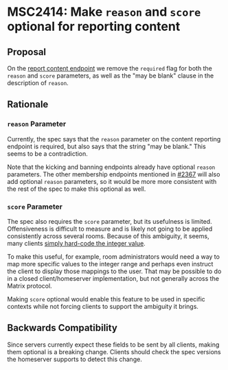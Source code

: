 # MSC2414: Make `reason` and `score` optional for reporting content

## Proposal

On the [report content endpoint](https://matrix.org/docs/spec/client_server/r0.6.1#post-matrix-client-r0-rooms-roomid-report-eventid)
we remove the `required` flag for both the `reason` and `score` parameters, as
well as the "may be blank" clause in the description of `reason`.

## Rationale

### `reason` Parameter

Currently, the spec says that the `reason` parameter on the content reporting
endpoint is required, but also says that the string "may be blank." This
seems to be a contradiction.

Note that the kicking and banning endpoints already have optional `reason`
parameters. The other membership endpoints mentioned in
[#2367][membership-endpoints] will also add optional `reason` parameters,
so it would be more more consistent with the rest of the spec to make this
optional as well.

### `score` Parameter

The spec also requires the `score` parameter, but its usefulness is limited.
Offensiveness is difficult to measure and is likely not going to be applied
consistently across several rooms. Because of this ambiguity, it seems, many
clients [simply hard-code the integer value][hard-code].

To make this useful, for example, room administrators would need a way to map more
specific values to the integer range and perhaps even instruct the client to
display those mappings to the user. That may be possible to do in a closed
client/homeserver implementation, but not generally across the Matrix protocol.

Making `score` optional would enable this feature to be used in specific contexts
while not forcing clients to support the ambiguity it brings.

## Backwards Compatibility

Since servers currently expect these fields to be sent by all clients, making
them optional is a breaking change. Clients should check the spec versions
the homeserver supports to detect this change.

[membership-endpoints]: https://github.com/matrix-org/matrix-doc/pull/2367
[hard-code]: https://github.com/matrix-org/matrix-react-sdk/pull/3290/files#diff-551ca16d6a8ffb96888b337b5246402dR66
